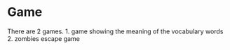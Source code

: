 # Game
 There are 2 games. 1. game showing the meaning of the vocabulary words 2. zombies escape game
